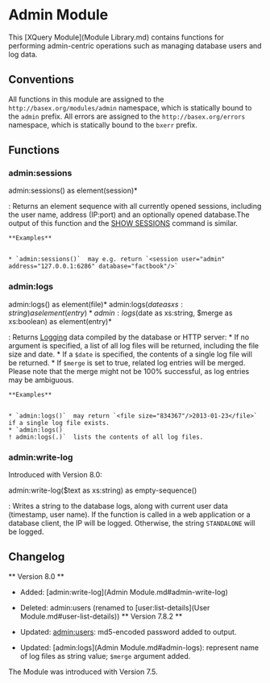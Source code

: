 
# Admin Module
 


 
This [XQuery Module](Module Library.md) contains functions for performing admin-centric operations such as managing database users and log data. 

 
## Conventions

All functions in this module are assigned to the `http://basex.org/modules/admin` namespace, which is statically bound to the `admin` prefix. All errors are assigned to the `http://basex.org/errors` namespace, which is statically bound to the `bxerr` prefix. 

 
## Functions

### admin:sessions

admin:sessions() as element(session)*

:   Returns an element sequence with all currently opened sessions, including the user name, address (IP:port) and an optionally opened database.The output of this function and the [SHOW SESSIONS](Commands.md#SHOW_SESSIONS) command is similar. 

    **Examples**


    * `admin:sessions()`  may e.g. return `<session user="admin" address="127.0.0.1:6286" database="factbook"/>`


### admin:logs

admin:logs() as element(file)*
admin:logs($date as xs:string) as element(entry)*
admin:logs($date as xs:string, $merge as xs:boolean) as element(entry)*

:   Returns [Logging](Logging.md) data compiled by the database or HTTP server:  * If no argument is specified, a list of all log files will be returned, including the file size and date.     * If a `$date` is specified, the contents of a single log file will be returned. 
    * If `$merge` is set to true, related log entries will be merged. Please note that the merge might not be 100% successful, as log entries may be ambiguous. 


    **Examples**


    * `admin:logs()`  may return `<file size="834367"/>2013-01-23</file>` if a single log file exists. 
    * `admin:logs()
    ! admin:logs(.)`  lists the contents of all log files. 


### admin:write-log

Introduced with Version 8.0: 


admin:write-log($text as xs:string) as empty-sequence()

:   Writes a string to the database logs, along with current user data (timestamp, user name). If the function is called in a web application or a database client, the IP will be logged. Otherwise, the string `STANDALONE` will be logged. 

 
## Changelog
** Version 8.0 **

 * Added: [admin:write-log](Admin Module.md#admin-write-log)
 * Deleted: admin:users (renamed to [user:list-details](User Module.md#user-list-details)) 
** Version 7.8.2 **

 * Updated: [admin:users](.md): md5-encoded password added to output. 
 * Updated: [admin:logs](Admin Module.md#admin-logs): represent name of log files as string value; `$merge` argument added. 

The Module was introduced with Version 7.5. 

